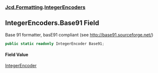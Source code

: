 ### [Jcd.Formatting](Jcd_Formatting.md 'Jcd.Formatting').[IntegerEncoders](Jcd_Formatting_IntegerEncoders.md 'Jcd.Formatting.IntegerEncoders')
## IntegerEncoders.Base91 Field
Base 91 formatter, basE91 compliant (see http://base91.sourceforge.net/)  
```csharp
public static readonly IntegerEncoder Base91;
```
#### Field Value
[IntegerEncoder](Jcd_Formatting_IntegerEncoder.md 'Jcd.Formatting.IntegerEncoder')
